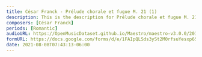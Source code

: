 ```yaml
---
title: César Franck - Prélude chorale et fugue M. 21 (1)
description: This is the description for Prélude chorale et fugue M. 21 by César Franck
composers: [César Franck]
periods: [Romantic]
audioURL: https://OpenMusicDataset.github.io/Maestro/maestro-v3.0.0/2014/MIDI-UNPROCESSED_16-18_R1_2014_MID--AUDIO_16_R1_2014_wav--3.midi
formURL: https://docs.google.com/forms/d/e/1FAIpQLSds3ySt2M0rfsuYesxp6SBDEmUkT8gS33AzX-xz4kmhwFDjrQ/viewform
date: 2021-08-08T07:43:13-06:00
---
```

